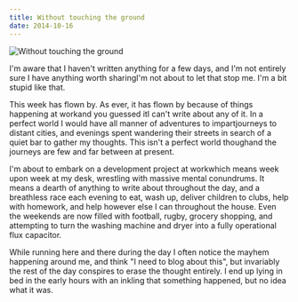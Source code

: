 ```yaml
---
title: Without touching the ground
date: 2014-10-16
---
```


![Without touching the ground](https://source.unsplash.com/gp8BLyaTaA0/1600x900)

I'm aware that I haven't written anything for a few days, and I'm not entirely sure I have anything worth sharingI'm not about to let that stop me. I'm a bit stupid like that.

This week has flown by. As ever, it has flown by because of things happening at workand you guessed itI can't write about any of it. In a perfect world I would have all manner of adventures to impartjourneys to distant cities, and evenings spent wandering their streets in search of a quiet bar to gather my thoughts. This isn't a perfect world thoughand the journeys are few and far between at present.

I'm about to embark on a development project at workwhich means week upon week at my desk, wrestling with massive mental conundrums. It means a dearth of anything to write about throughout the day, and a breathless race each evening to eat, wash up, deliver children to clubs, help with homework, and help however else I can throughout the house. Even the weekends are now filled with football, rugby, grocery shopping, and attempting to turn the washing machine and dryer into a fully operational flux capacitor.

While running here and there during the day I often notice the mayhem happening around me, and think "I need to blog about this", but invariably the rest of the day conspires to erase the thought entirely. I end up lying in bed in the early hours with an inkling that something happened, but no idea what it was.